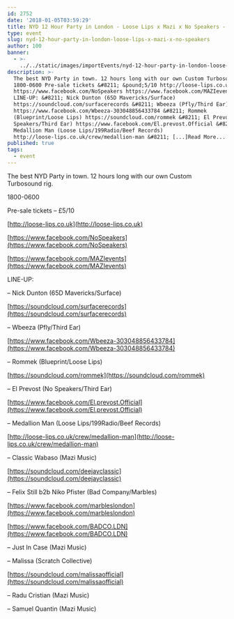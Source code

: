 ```yaml
---
id: 2752
date: '2018-01-05T03:59:29'
title: NYD 12 Hour Party in London - Loose Lips x Mazi x No Speakers - Loose Lips
type: event
slug: nyd-12-hour-party-in-london-loose-lips-x-mazi-x-no-speakers
author: 100
banner:
  - >-
    ../../static/images/importEvents/nyd-12-hour-party-in-london-loose-lips-x-mazi-x-no-speakers/image2752.jpeg
description: >-
  The best NYD Party in town. 12 hours long with our own Custom Turbosound rig.
  1800-0600 Pre-sale tickets &#8211; &pound;5/10 http://loose-lips.co.uk
  https://www.facebook.com/NoSpeakers https://www.facebook.com/MAZIevents
  LINE-UP: &#8211; Nick Dunton (65D Mavericks/Surface)
  https://soundcloud.com/surfacerecords &#8211; Wbeeza (Pfly/Third Ear)
  https://www.facebook.com/Wbeeza-303048856433784 &#8211; Rommek
  (Blueprint/Loose Lips) https://soundcloud.com/rommek &#8211; El Prevost (No
  Speakers/Third Ear) https://www.facebook.com/El.prevost.Official &#8211;
  Medallion Man (Loose Lips/199Radio/Beef Records)
  http://loose-lips.co.uk/crew/medallion-man &#8211; [...]Read More...
published: true
tags:
  - event
---
```

The best NYD Party in town. 12 hours long with our own Custom Turbosound rig.

1800-0600

Pre-sale tickets – £5/10

[http://loose-lips.co.uk](http://loose-lips.co.uk)

[https://www.facebook.com/NoSpeakers](https://www.facebook.com/NoSpeakers)

[https://www.facebook.com/MAZIevents](https://www.facebook.com/MAZIevents)

  

LINE-UP:

– Nick Dunton (65D Mavericks/Surface)

[https://soundcloud.com/surfacerecords](https://soundcloud.com/surfacerecords)

– Wbeeza (Pfly/Third Ear)

[https://www.facebook.com/Wbeeza-303048856433784](https://www.facebook.com/Wbeeza-303048856433784)

– Rommek (Blueprint/Loose Lips)

[https://soundcloud.com/rommek](https://soundcloud.com/rommek)

– El Prevost (No Speakers/Third Ear)

[https://www.facebook.com/El.prevost.Official](https://www.facebook.com/El.prevost.Official)

– Medallion Man (Loose Lips/199Radio/Beef Records)

[http://loose-lips.co.uk/crew/medallion-man](http://loose-lips.co.uk/crew/medallion-man)

– Classic Wabaso (Mazi Music)

[https://soundcloud.com/deejayclassic](https://soundcloud.com/deejayclassic)

– Felix Still b2b Niko Pfister (Bad Company/Marbles)

[https://www.facebook.com/marbleslondon](https://www.facebook.com/marbleslondon)

[https://www.facebook.com/BADCO.LDN](https://www.facebook.com/BADCO.LDN)

– Just In Case (Mazi Music)

– Malissa (Scratch Collective)

[https://soundcloud.com/malissaofficial](https://soundcloud.com/malissaofficial)

– Radu Cristian (Mazi Music)

– Samuel Quantin (Mazi Music)
